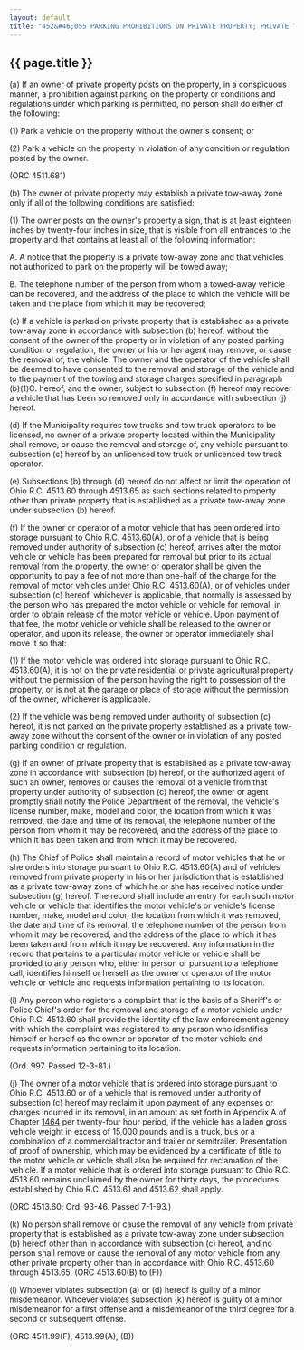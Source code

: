 ```yaml
---
layout: default
title: "452&#46;055 PARKING PROHIBITIONS ON PRIVATE PROPERTY; PRIVATE TOW-AWAY ZONES."
---
```


{{ page.title }}
----------------

(a) If an owner of private property posts on the property, in a conspicuous manner, a prohibition against parking on the property or conditions and regulations under which parking is permitted, no person shall do either of the following:

(1) Park a vehicle on the property without the owner's consent; or

(2) Park a vehicle on the property in violation of any condition or regulation posted by the owner. 

  (ORC 4511.681)

(b) The owner of private property may establish a private tow-away zone only if all of the following conditions are satisfied:

(1) The owner posts on the owner's property a sign, that is at least eighteen inches by twenty-four inches in size, that is visible from all entrances to the property and that contains at least all of the following information:

  A. A notice that the property is a private tow-away zone and that vehicles not authorized to park on the property will be towed away;

  B. The telephone number of the person from whom a towed-away vehicle can be recovered, and the address of the place to which the vehicle will be taken and the place from which it may be recovered;

(c) If a vehicle is parked on private property that is established as a private tow-away zone in accordance with subsection (b) hereof, without the consent of the owner of the property or in violation of any posted parking condition or regulation, the owner or his or her agent may remove, or cause the removal of, the vehicle. The owner and the operator of the vehicle shall be deemed to have consented to the removal and storage of the vehicle and to the payment of the towing and storage charges specified in paragraph (b)(1)C. hereof, and the owner, subject to subsection (f) hereof may recover a vehicle that has been so removed only in accordance with subsection (j) hereof.

(d) If the Municipality requires tow trucks and tow truck operators to be licensed, no owner of a private property located within the Municipality shall remove, or cause the removal and storage of, any vehicle pursuant to subsection (c) hereof by an unlicensed tow truck or unlicensed tow truck operator.

(e) Subsections (b) through (d) hereof do not affect or limit the operation of Ohio R.C. 4513.60 through 4513.65 as such sections related to property other than private property that is established as a private tow-away zone under subsection (b) hereof.

(f) If the owner or operator of a motor vehicle that has been ordered into storage pursuant to Ohio R.C. 4513.60(A), or of a vehicle that is being removed under authority of subsection (c) hereof, arrives after the motor vehicle or vehicle has been prepared for removal but prior to its actual removal from the property, the owner or operator shall be given the opportunity to pay a fee of not more than one-half of the charge for the removal of motor vehicles under Ohio R.C. 4513.60(A), or of vehicles under subsection (c) hereof, whichever is applicable, that normally is assessed by the person who has prepared the motor vehicle or vehicle for removal, in order to obtain release of the motor vehicle or vehicle. Upon payment of that fee, the motor vehicle or vehicle shall be released to the owner or operator, and upon its release, the owner or operator immediately shall move it so that:

(1) If the motor vehicle was ordered into storage pursuant to Ohio R.C. 4513.60(A), it is not on the private residential or private agricultural property without the permission of the person having the right to possession of the property, or is not at the garage or place of storage without the permission of the owner, whichever is applicable.

(2) If the vehicle was being removed under authority of subsection (c) hereof, it is not parked on the private property established as a private tow-away zone without the consent of the owner or in violation of any posted parking condition or regulation.

(g) If an owner of private property that is established as a private tow-away zone in accordance with subsection (b) hereof, or the authorized agent of such an owner, removes or causes the removal of a vehicle from that property under authority of subsection (c) hereof, the owner or agent promptly shall notify the Police Department of the removal, the vehicle's license number, make, model and color, the location from which it was removed, the date and time of its removal, the telephone number of the person from whom it may be recovered, and the address of the place to which it has been taken and from which it may be recovered.

(h) The Chief of Police shall maintain a record of motor vehicles that he or she orders into storage pursuant to Ohio R.C. 4513.60(A) and of vehicles removed from private property in his or her jurisdiction that is established as a private tow-away zone of which he or she has received notice under subsection (g) hereof. The record shall include an entry for each such motor vehicle or vehicle that identifies the motor vehicle's or vehicle's license number, make, model and color, the location from which it was removed, the date and time of its removal, the telephone number of the person from whom it may be recovered, and the address of the place to which it has been taken and from which it may be recovered. Any information in the record that pertains to a particular motor vehicle or vehicle shall be provided to any person who, either in person or pursuant to a telephone call, identifies himself or herself as the owner or operator of the motor vehicle or vehicle and requests information pertaining to its location.

(i) Any person who registers a complaint that is the basis of a Sheriff's or Police Chief's order for the removal and storage of a motor vehicle under Ohio R.C. 4513.60 shall provide the identity of the law enforcement agency with which the complaint was registered to any person who identifies himself or herself as the owner or operator of the motor vehicle and requests information pertaining to its location. 

(Ord. 997. Passed 12-3-81.)

(j) The owner of a motor vehicle that is ordered into storage pursuant to Ohio R.C. 4513.60 or of a vehicle that is removed under authority of subsection (c) hereof may reclaim it upon payment of any expenses or charges incurred in its removal, in an amount as set forth in Appendix A of Chapter [1464](58d37b9c.html) per twenty-four hour period, if the vehicle has a laden gross vehicle weight in excess of 15,000 pounds and is a truck, bus or a combination of a commercial tractor and trailer or semitrailer. Presentation of proof of ownership, which may be evidenced by a certificate of title to the motor vehicle or vehicle shall also be required for reclamation of the vehicle. If a motor vehicle that is ordered into storage pursuant to Ohio R.C. 4513.60 remains unclaimed by the owner for thirty days, the procedures established by Ohio R.C. 4513.61 and 4513.62 shall apply. 

(ORC 4513.60; Ord. 93-46. Passed 7-1-93.)

(k) No person shall remove or cause the removal of any vehicle from private property that is established as a private tow-away zone under subsection (b) hereof other than in accordance with subsection (c) hereof, and no person shall remove or cause the removal of any motor vehicle from any other private property other than in accordance with Ohio R.C. 4513.60 through 4513.65. (ORC 4513.60(B) to (F))

(l) Whoever violates subsection (a) or (d) hereof is guilty of a minor misdemeanor. Whoever violates subsection (k) hereof is guilty of a minor misdemeanor for a first offense and a misdemeanor of the third degree for a second or subsequent offense.

(ORC 4511.99(F), 4513.99(A), (B))